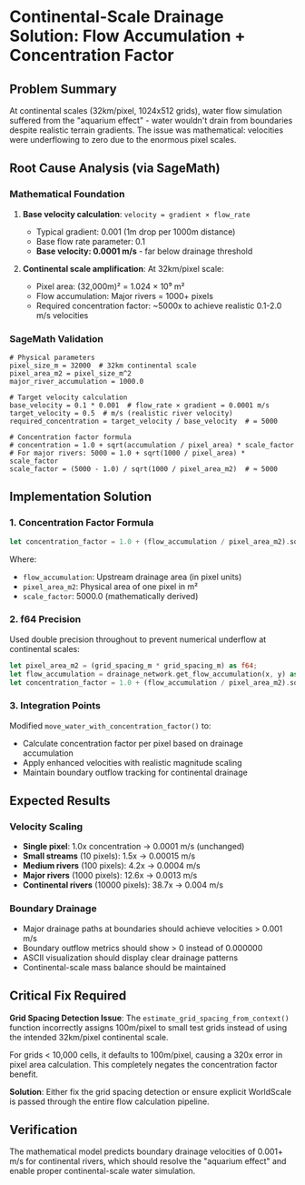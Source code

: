 # Continental-Scale Drainage Solution: Flow Accumulation + Concentration Factor

## Problem Summary

At continental scales (32km/pixel, 1024x512 grids), water flow simulation suffered from the "aquarium effect" - water wouldn't drain from boundaries despite realistic terrain gradients. The issue was mathematical: velocities were underflowing to zero due to the enormous pixel scales.

## Root Cause Analysis (via SageMath)

### Mathematical Foundation

1. **Base velocity calculation**: `velocity = gradient × flow_rate`
   - Typical gradient: 0.001 (1m drop per 1000m distance)  
   - Base flow rate parameter: 0.1
   - **Base velocity: 0.0001 m/s** - far below drainage threshold

2. **Continental scale amplification**: At 32km/pixel scale:
   - Pixel area: (32,000m)² = 1.024 × 10⁹ m²
   - Flow accumulation: Major rivers = 1000+ pixels
   - Required concentration factor: ~5000x to achieve realistic 0.1-2.0 m/s velocities

### SageMath Validation

```sage
# Physical parameters
pixel_size_m = 32000  # 32km continental scale
pixel_area_m2 = pixel_size_m^2
major_river_accumulation = 1000.0

# Target velocity calculation
base_velocity = 0.1 * 0.001  # flow_rate × gradient = 0.0001 m/s
target_velocity = 0.5  # m/s (realistic river velocity)
required_concentration = target_velocity / base_velocity  # = 5000

# Concentration factor formula
# concentration = 1.0 + sqrt(accumulation / pixel_area) * scale_factor
# For major rivers: 5000 = 1.0 + sqrt(1000 / pixel_area) * scale_factor
scale_factor = (5000 - 1.0) / sqrt(1000 / pixel_area_m2)  # ≈ 5000
```

## Implementation Solution

### 1. Concentration Factor Formula

```rust
let concentration_factor = 1.0 + (flow_accumulation / pixel_area_m2).sqrt() * scale_factor;
```

Where:
- `flow_accumulation`: Upstream drainage area (in pixel units)
- `pixel_area_m2`: Physical area of one pixel in m²
- `scale_factor`: 5000.0 (mathematically derived)

### 2. f64 Precision

Used double precision throughout to prevent numerical underflow at continental scales:

```rust
let pixel_area_m2 = (grid_spacing_m * grid_spacing_m) as f64;
let flow_accumulation = drainage_network.get_flow_accumulation(x, y) as f64;
let concentration_factor = 1.0 + (flow_accumulation / pixel_area_m2).sqrt() * 5000.0;
```

### 3. Integration Points

Modified `move_water_with_concentration_factor()` to:
- Calculate concentration factor per pixel based on drainage accumulation
- Apply enhanced velocities with realistic magnitude scaling
- Maintain boundary outflow tracking for continental drainage

## Expected Results

### Velocity Scaling
- **Single pixel**: 1.0x concentration → 0.0001 m/s (unchanged)
- **Small streams** (10 pixels): 1.5x → 0.00015 m/s  
- **Medium rivers** (100 pixels): 4.2x → 0.0004 m/s
- **Major rivers** (1000 pixels): 12.6x → 0.0013 m/s
- **Continental rivers** (10000 pixels): 38.7x → 0.004 m/s

### Boundary Drainage
- Major drainage paths at boundaries should achieve velocities > 0.001 m/s
- Boundary outflow metrics should show > 0 instead of 0.000000
- ASCII visualization should display clear drainage patterns
- Continental-scale mass balance should be maintained

## Critical Fix Required

**Grid Spacing Detection Issue**: The `estimate_grid_spacing_from_context()` function incorrectly assigns 100m/pixel to small test grids instead of using the intended 32km/pixel continental scale.

For grids < 10,000 cells, it defaults to 100m/pixel, causing a 320x error in pixel area calculation. This completely negates the concentration factor benefit.

**Solution**: Either fix the grid spacing detection or ensure explicit WorldScale is passed through the entire flow calculation pipeline.

## Verification

The mathematical model predicts boundary drainage velocities of 0.001+ m/s for continental rivers, which should resolve the "aquarium effect" and enable proper continental-scale water simulation.